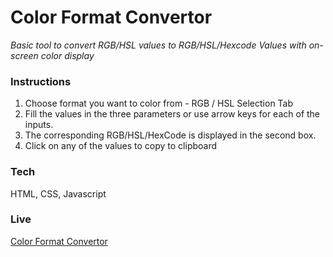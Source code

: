 # Color Format Convertor

*Basic tool to convert RGB/HSL values to RGB/HSL/Hexcode Values with on-screen color display*

### Instructions

1. Choose format you want to color from - RGB / HSL Selection Tab
2. Fill the values in the three parameters or use arrow keys for each of the inputs.
3. The corresponding RGB/HSL/HexCode is displayed in the second box.
4. Click on any of the values to copy to clipboard

### Tech

HTML, CSS, Javascript 

### Live

[Color Format Convertor](https://codetweek.github.io/ColorFormatConvertor/src/)